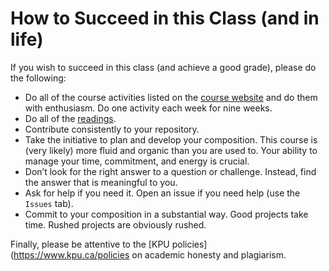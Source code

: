 # How to Succeed in this Class (and in life)

If you wish to succeed in this class (and achieve a good grade), please do the following:

* Do all of the course activities listed on the [course website](https://crwr1200.netlify.com/category/activities/) and do them with enthusiasm. Do one activity each week for nine weeks.
* Do all of the [readings](07-Resource.md).
* Contribute consistently to your repository.
* Take the initiative to plan and develop your composition. This
  course is (very likely) more fluid and organic than you are used
  to. Your ability to manage your time, commitment, and energy is
  crucial.
* Don’t look for the right answer to a question or challenge. Instead,
  find the answer that is meaningful to you.
* Ask for help if you need it. Open an issue if you need help (use the `Issues` tab).
* Commit to your composition in a substantial way. Good projects take
  time. Rushed projects are obviously rushed.

Finally, please be attentive to the [KPU policies](https://www.kpu.ca/policies on academic honesty and plagiarism.
